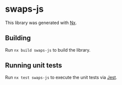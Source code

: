 # swaps-js

This library was generated with [Nx](https://nx.dev).

## Building

Run `nx build swaps-js` to build the library.

## Running unit tests

Run `nx test swaps-js` to execute the unit tests via [Jest](https://jestjs.io).
